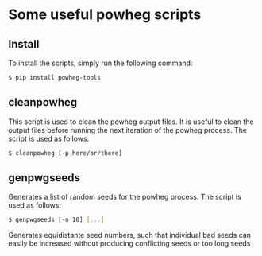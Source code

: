 # Some useful powheg scripts

## Install

To install the scripts, simply run the following command:

```bash
$ pip install powheg-tools
```

## cleanpowheg

This script is used to clean the powheg output files. It is useful to clean the output files before running the next iteration of the powheg process. The script is used as follows:

```bash
$ cleanpowheg [-p here/or/there]
```

## genpwgseeds

Generates a list of random seeds for the powheg process. The script is used as follows:

```bash
$ genpwgseeds [-n 10] [...]
```

Generates equidistante seed numbers, such that individual bad seeds can easily be increased without producing conflicting seeds or too long seeds

